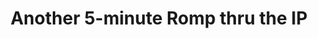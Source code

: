 ---
ee_id: '123'
site: '1'
type: '2'
long_id: 2011-020 Another 5-minute Romp thru the IP
url: 2011-020-another-5-minute-romp-thru-the-ip
year: '2011'
medium: Video
commission:
add_credit:
dims: Dimensions Variable
pitch: "<p>​5 minute improvisation on a Sandin Image Processor.</p>"
ps:
live_url:
related:
title: Another 5-minute Romp thru the IP
youtube:
imgs: "{filedir_1}romp-ip-2011-020-still-1-database-ih.jpg"
subheading:
year2: '2011'
download:
add_credits:
related_code:
! '':
layout: things-i-made
---